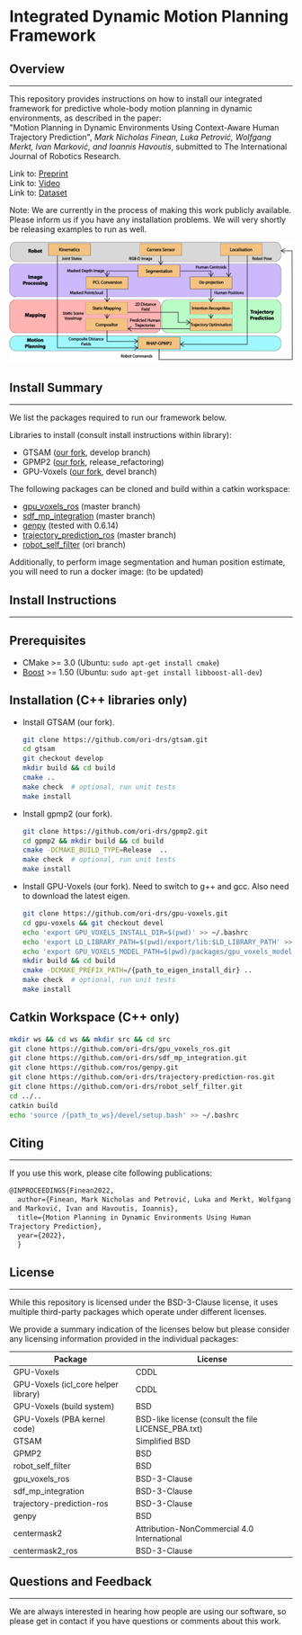 Integrated Dynamic Motion Planning Framework
===================================================

## Overview
-----

This repository provides instructions on how to install our integrated framework
for predictive whole-body motion planning in dynamic environments, as described
in the paper:<br>
"Motion Planning in Dynamic Environments Using 
Context-Aware Human Trajectory Prediction", <em>Mark Nicholas Finean, Luka Petrović, 
Wolfgang Merkt, Ivan Marković, and Ioannis Havoutis</em>, submitted to The International Journal
of Robotics Research. <br>

Link to: [Preprint](http://arxiv.org/abs/2201.05058)<br>
Link to: [Video](https://www.youtube.com/watch?v=gdC3mpZNjG4&t=5s)<br>
Link to: [Dataset](https://ori-drs.github.io/oxford-indoor-human-motion-dataset/)<br>

Note: We are currently in the process of making this work publicly available. Please inform us
if you have any installation problems. We will very shortly be releasing examples to run as well.


<!-- ![alt text](framework.png) -->
<img src="framework.png" width="700">

## Install Summary
------

We list the packages required to run our framework below.

Libraries to install (consult install instructions within library):
- GTSAM ([our fork](https://github.com/ori-drs/gtsam), develop branch)
- GPMP2 ([our fork](https://github.com/ori-drs/gpmp2), release_refactoring)
- GPU-Voxels ([our fork](https://github.com/ori-drs/gpu-voxels), devel branch)
  
The following packages can be cloned and build within a catkin workspace:
- [gpu_voxels_ros](https://github.com/ori-drs/gpu_voxels_ros) (master branch)
- [sdf_mp_integration](https://github.com/ori-drs/sdf_mp_integration) (master branch)
- [genpy](https://github.com/ros/genpy) (tested with 0.6.14)
- [trajectory_prediction_ros](https://github.com/ori-drs/trajectory_prediction_ros) (master branch)
- [robot_self_filter](https://github.com/ori-drs/robot_self_filter) (ori branch)

Additionally, to perform image segmentation and human position 
estimate, you will need to run a docker image: (to be updated)
<!-- - centermask2 -->

## Install Instructions 
-----

Prerequisites
------

- CMake >= 3.0 (Ubuntu: `sudo apt-get install cmake`)
- [Boost](http://www.boost.org/) >= 1.50 (Ubuntu: `sudo apt-get install libboost-all-dev`)

Installation (C++ libraries only)
------

- Install GTSAM (our fork).
  ```bash
  git clone https://github.com/ori-drs/gtsam.git
  cd gtsam
  git checkout develop
  mkdir build && cd build
  cmake ..
  make check  # optional, run unit tests
  make install
  ```
<!-- - Setup paths.
  ```bash
  echo 'export LD_LIBRARY_PATH=/usr/local/lib:${LD_LIBRARY_PATH}' >> ~/.bashrc
  echo 'export LD_LIBRARY_PATH=/usr/local/share:${LD_LIBRARY_PATH}' >> ~/.bashrc
  source ~/.bashrc
  ``` -->
- Install gpmp2 (our fork).
  ```bash
  git clone https://github.com/ori-drs/gpmp2.git
  cd gpmp2 && mkdir build && cd build
  cmake -DCMAKE_BUILD_TYPE=Release  ..
  make check  # optional, run unit tests
  make install
  ```
- Install GPU-Voxels (our fork).
Need to switch to g++ and gcc. Also need to download the latest eigen.
  ```bash
  git clone https://github.com/ori-drs/gpu-voxels.git
  cd gpu-voxels && git checkout devel 
  echo 'export GPU_VOXELS_INSTALL_DIR=$(pwd)' >> ~/.bashrc
  echo 'export LD_LIBRARY_PATH=$(pwd)/export/lib:$LD_LIBRARY_PATH' >> ~/.bashrc
  echo 'export GPU_VOXELS_MODEL_PATH=$(pwd)/packages/gpu_voxels_models' >> ~/.bashrc
  mkdir build && cd build
  cmake -DCMAKE_PREFIX_PATH=/{path_to_eigen_install_dir} ..
  make check  # optional, run unit tests
  make install
  ```

Catkin Workspace (C++ only)
------

  ```bash
  mkdir ws && cd ws && mkdir src && cd src
  git clone https://github.com/ori-drs/gpu_voxels_ros.git
  git clone https://github.com/ori-drs/sdf_mp_integration.git
  git clone https://github.com/ros/genpy.git
  git clone https://github.com/ori-drs/trajectory-prediction-ros.git
  git clone https://github.com/ori-drs/robot_self_filter.git
  cd ../..
  catkin build
  echo 'source /{path_to_ws}/devel/setup.bash' >> ~/.bashrc
  ```

## Citing
-----

If you use this work, please cite following publications:

```
@INPROCEEDINGS{Finean2022,
  author={Finean, Mark Nicholas and Petrović, Luka and Merkt, Wolfgang and Marković, Ivan and Havoutis, Ioannis},
  title={Motion Planning in Dynamic Environments Using Human Trajectory Prediction}, 
  year={2022},
  }
```

## License
-----
While this repository is licensed under the BSD-3-Clause license, it uses multiple third-party packages which operate under different licenses. 

We provide a summary indication of the licenses below but please consider any licensing information 
provided in the individual packages:

| Package                               | License |
| ----------- | ----------- |
| GPU-Voxels                            | CDDL       |
| GPU-Voxels (icl_core helper library)  | CDDL        |
| GPU-Voxels (build system)             | BSD        |
| GPU-Voxels (PBA kernel code)          | BSD-like license (consult the file LICENSE_PBA.txt)        |
| GTSAM                                 | Simplified BSD        |
| GPMP2                                 | BSD        |
| robot_self_filter                     | BSD        |
| gpu_voxels_ros                        | BSD-3-Clause        |
| sdf_mp_integration                    | BSD-3-Clause        |
| trajectory-prediction-ros             | BSD-3-Clause        |
| genpy                                 | BSD        |
| centermask2                           | Attribution-NonCommercial 4.0 International        |
| centermask2_ros                       | BSD-3-Clause        |


## Questions and Feedback
-----
We are always interested in hearing how people are using our software, 
so please get in contact if you have questions or comments about this work.